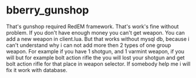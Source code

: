 # bberry_gunshop
That's gunshop required RedEM framework. That's work's fine without problem. If you don't have enough money you can't get weapon. You can add a new weapon in client.lua. But that works without mysql db, because i can't understand why i can not add more then 2 types of one group weapon. For example if you have 1 shotgun, and 1 varmint weapon, if you will but for example bolt action rifle the you will lost your shotgun and get bolt action rifle for that place in weapon selector. If somebody help me i will fix it work with database.
